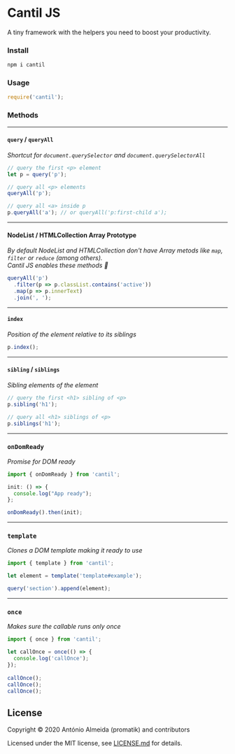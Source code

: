 # Cantil JS

A tiny framework with the helpers you need to boost your productivity.

### Install

```js
npm i cantil
```

### Usage

```js
require('cantil');
```

### Methods

---

#### `query` / `queryAll`
_Shortcut for `document.querySelector` and `document.querySelectorAll`_

```js
// query the first <p> element
let p = query('p');

// query all <p> elements
queryAll('p');

// query all <a> inside p
p.queryAll('a'); // or queryAll('p:first-child a');
```

---

#### NodeList / HTMLCollection Array Prototype
_By default NodeList and HTMLCollection don't have Array metods like `map`, `filter` or `reduce` (among others)._  
_Cantil JS enables these methods 🎉_

```js
queryAll('p')
  .filter(p => p.classList.contains('active'))
  .map(p => p.innerText)
  .join(', ');
```

---

#### `index`
_Position of the element relative to its siblings_

```js
p.index();
```

---

#### `sibling` / `siblings`
_Sibling elements of the element_

```js
// query the first <h1> sibling of <p>
p.sibling('h1');

// query all <h1> siblings of <p>
p.siblings('h1');
```

---

### `onDomReady`
_Promise for DOM ready_

```js
import { onDomReady } from 'cantil';

init: () => {
  console.log("App ready");
};

onDomReady().then(init);
```

---

### `template`
_Clones a DOM template making it ready to use_

```js
import { template } from 'cantil';

let element = template('template#example');

query('section').append(element);
```

---

### `once`
_Makes sure the callable runs only once_

```js
import { once } from 'cantil';

let callOnce = once(() => {
  console.log('callOnce');
});
 
callOnce();
callOnce();
callOnce();
```


## License

Copyright © 2020 António Almeida (promatik) and contributors

Licensed under the MIT license, see [LICENSE.md](LICENSE.md) for details.
